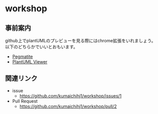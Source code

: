 # workshop
## 事前案内
github上でplantUMLのプレビューを見る際にはchrome拡張をいれましょう。
以下のどちらかでいいとおもいます。
 * [Pegmatite](https://chrome.google.com/webstore/detail/pegmatite/jegkfbnfbfnohncpcfcimepibmhlkldo)
 * [PlantUML Viewer](https://chrome.google.com/webstore/detail/plantuml-viewer/legbfeljfbjgfifnkmpoajgpgejojooj/related?hl=ja)

## 関連リンク
 * issue
    * https://github.com/kumaichihj1/workshop/issues/1
 * Pull Request
    * https://github.com/kumaichihj1/workshop/pull/2

